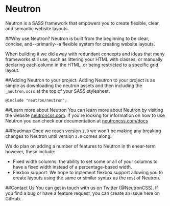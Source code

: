 # Neutron
Neutron is a SASS framework that empowers you to create flexible, clear, and semantic website layouts.

##Why use Neutron?
Neutron is built from the beginning to be clear, concise, and--primarily--a flexible system for creating website layouts.

When building it we did away with redundant concepts and ideas that many frameworks still use, such as littering your HTML with classes, or manually declaring each column in the HTML, or being restricted to a specific grid layout.

##Adding Neutron to your project.
Adding Neutron to your project is as simple as downloading the neutron assets and then including the `_neutron.scss` at the top of your SASS stylesheet.

	@include "neutron/neutron";

##Learn more about Neutron
You can learn more about Neutron by visiting the website <a href="http://neutroncss.com/">neutroncss.com</a>. If you're looking for information on how to use Neutron you can check our documentation at <a href="http://neutroncss.com/docs/">neutroncss.com/docs</a>

##Roadmap
Once we reach version `1.0` we won't be making any breaking changes to Neutron until version `2.0` comes along.

We do plan on adding a number of features to Neutron in th enear-term however, these include:

* Fixed width columns: the ability to set some or all of your columns to have a fixed width instead of a percentage-based width.
* Flexbox support: We hope to inplement flexbox support allowing you to create layouts using the same or similar syntax as the rest of Neutron.

##Contact Us
You can get in touch with us on Twitter (@NeutronCSS). If you find a bug or have a feature request, you can create an issue here on GitHub.

